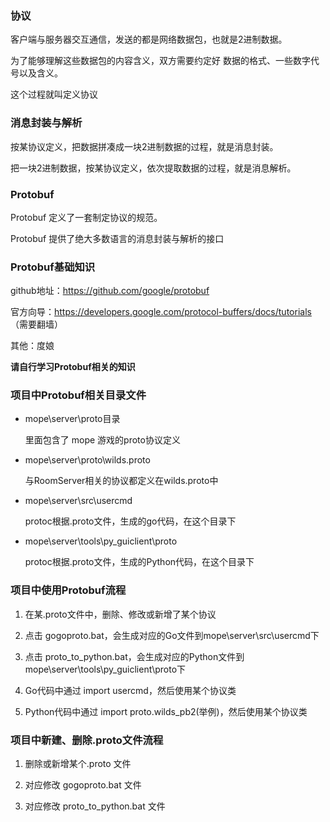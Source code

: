 ### 协议

客户端与服务器交互通信，发送的都是网络数据包，也就是2进制数据。

为了能够理解这些数据包的内容含义，双方需要约定好 数据的格式、一些数字代号以及含义。

这个过程就叫定义协议


### 消息封装与解析

按某协议定义，把数据拼凑成一块2进制数据的过程，就是消息封装。

把一块2进制数据，按某协议定义，依次提取数据的过程，就是消息解析。


### Protobuf

Protobuf 定义了一套制定协议的规范。

Protobuf 提供了绝大多数语言的消息封装与解析的接口


### Protobuf基础知识

github地址：https://github.com/google/protobuf

官方向导：https://developers.google.com/protocol-buffers/docs/tutorials （需要翻墙）

其他：度娘

**请自行学习Protobuf相关的知识**


### 项目中Protobuf相关目录文件

  - mope\\server\\proto目录

    里面包含了 mope 游戏的proto协议定义


  - mope\\server\\proto\\wilds.proto

    与RoomServer相关的协议都定义在wilds.proto中


  - mope\\server\\src\\usercmd

    protoc根据.proto文件，生成的go代码，在这个目录下


  - mope\\server\\tools\\py_guiclient\\proto

    protoc根据.proto文件，生成的Python代码，在这个目录下


### 项目中使用Protobuf流程

  1. 在某.proto文件中，删除、修改或新增了某个协议

  1. 点击 gogoproto.bat，会生成对应的Go文件到mope\\server\\src\\usercmd下

  1. 点击 proto_to_python.bat，会生成对应的Python文件到mope\\server\\tools\\py_guiclient\\proto下

  1. Go代码中通过 import usercmd，然后使用某个协议类

  1. Python代码中通过 import proto.wilds_pb2(举例)，然后使用某个协议类


### 项目中新建、删除.proto文件流程

  1. 删除或新增某个.proto 文件

  1. 对应修改 gogoproto.bat 文件

  1. 对应修改 proto_to_python.bat 文件
